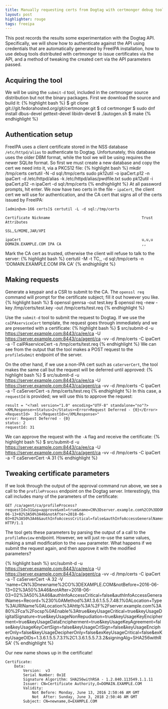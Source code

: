 ```yaml
---
title: Manually requesting certs from Dogtag with certmonger debug tools
layout: post
highlighter: rouge
tags: freeipa
---
```


This post records the results some experimentation with the Dogtag API. Specifically, we will show how to authenticate against the API using credentials that are automatically generated by FreeIPA installation, how to use debug tools distributed with certmonger to issue certificates via the API, and a method of tweaking the created cert via the API parameters passed.

## Acquiring the tool
We will be using the `submit-d` tool, included in the certmonger source distribution but not the binary packages. First we download the source and build it:
{% highlight bash %}
$ git clone git://git.fedorahosted.org/git/certmonger.git
$ cd certmonger
$ sudo dnf install dbus-devel gettext-devel libidn-devel
$ ./autogen.sh
$ make
{% endhighlight %}

## Authentication setup
FreeIPA uses a client certificate stored in the NSS database `/etc/httpd/alias` to authenticate to Dogtag. Unfortunately, this database uses the older DBM format, while the tool we will be using requires the newer SQLite format. So first we must create a new database and copy the cert we need into it, via a PKCS12 file:
{% highlight bash %}
mkdir /tmp/certs
certutil -N -d sql:/tmp/certs
sudo pk12util -o ipaCert.p12 -n ipaCert -d /etc/httpd/alias -k /etc/httpd/alias/pwdfile.txt
sudo pk12util -i ipaCert.p12 -n ipaCert -d sql:/tmp/certs
{% endhighlight %}
At all password prompts, hit enter. We now have two certs in the file - `ipaCert`, the client cert we will use for authentication, and the CA cert that signs all of the certs issued by FreeIPA:

```
[admin@vm-166 certs]$ certutil -L -d sql:/tmp/certs

Certificate Nickname                                         Trust Attributes
                                                             SSL,S/MIME,JAR/XPI

ipaCert                                                      u,u,u
DOMAIN.EXAMPLE.COM IPA CA                                    ,,
```

Mark the CA cert as trusted, otherwise the client will refuse to talk to the server:
{% highlight bash %}
certutil -M -t TC,, -d sql:/tmp/certs -n 'DOMAIN.EXAMPLE.COM IPA CA'
{% endhighlight %}

## Making requests
Generate a keypair and a CSR to submit to the CA. The `openssl req` command will prompt for the certificate subject; fill it out however you like.
{% highlight bash %}
$ openssl genrsa -out test.key
$ openssl req -new -key /tmp/certs/test.key -out /tmp/certs/test.req
{% endhighlight %}

Use the `submit-d` tool to submit the request to Dogtag. If we use the `caIPAserviceCert` template, the request goes through immediately and we are presented with a certificate:
{% highlight bash %}
$ src/submit-d -u https://server.example.com:8443/ca/ee/ca -U https://server.example.com:8443/ca/agent/ca -vv -d /tmp/certs -C ipaCert -a -T caIPAserviceCert -s /tmp/certs/test.req
{% endhighlight %}
We can see from the output that the tool makes a POST request to the `profileSubmit` endpoint of the server.

On the other hand, if we use a non-IPA cert such as `caServerCert`, the tool makes the same call but the request will be deferred until approved:
{% highlight bash %}
$ src/submit-d -u https://server.example.com:8443/ca/ee/ca -U https://server.example.com:8443/ca/agent/ca -vv -d /tmp/certs -C ipaCert -a -T caServerCert -s /tmp/certs/test.req
{% endhighlight %}
In this case, a `requestId` is provided; we will use this to approve the request:

```
result = "<?xml version="1.0" encoding="UTF-8" standalone="no"?><XMLResponse><Status>2</Status><Error>Request Deferred - {0}</Error><RequestId>  31</RequestId></XMLResponse>"
error: Request Deferred - {0}
status: 2
requestId: 31
```
We can approve the request with the `-A` flag and receive the certificate:
{% highlight bash %}
$ src/submit-d -u https://server.example.com:8443/ca/ee/ca -U https://server.example.com:8443/ca/agent/ca -vv -d /tmp/certs -C ipaCert -a -T caServerCert -A 31
{% endhighlight %}

## Tweaking certificate parameters
If we look through the output of the approval command run above, we see a call to the `profileProcess` endpoint on the Dogtag server. Interestingly, this call includes many of the parameters of the certificate:

```
GET /ca/agent/ca/profileProcess?requestId=31&op=approve&xml=true&name=CN%3Dserver.example.com%2CO%3DDOMAIN.EXAMPLE.COM&notBefore=2016-06-13+02%3A50%3A46&notAfter=2018-06-03+02%3A50%3A46&authInfoAccessCritical=false&authInfoAccessGeneralNames=Record+%230%0AMethod%3A1.3.6.1.5.5.7.48.1%0ALocation+Type%3AURIName%0ALocation%3Ahttp%3A%2F%2Fserver.example.com%3A80%2Fca%2Focsp%0AEnable%3Atrue&keyUsageCritical=true&keyUsageDigitalSignature=true&keyUsageNonRepudiation=true&keyUsageKeyEncipherment=true&keyUsageDataEncipherment=true&keyUsageKeyAgreement=false&keyUsageKeyCertSign=false&keyUsageCrlSign=false&keyUsageEncipherOnly=false&keyUsageDecipherOnly=false&exKeyUsageCritical=false&exKeyUsageOIDs=1.3.6.1.5.5.7.3.1%2C1.3.6.1.5.5.7.3.2&signingAlg=SHA256withRSA HTTP/1.1
```
The tool gets these parameters by parsing the output of a call to the `profileReview` endpoint. However, we will just re-use the same values, making a small modification to the `name` parameter.
What happens if we submit the request again, and then approve it with the modified parameters?

{% highlight bash %}
src/submit-d -u https://server.example.com:8443/ca/ee/ca -U https://server.example.com:8443/ca/agent/ca -vv -d /tmp/certs -C ipaCert -a -T caServerCert -A 32 -V 'name=CN%3Dnewname%2CO%3DEXAMPLE.COM&notBefore=2016-06-13+02%3A50%3A46&notAfter=2018-06-03+02%3A50%3A46&authInfoAccessCritical=false&authInfoAccessGeneralNames=Record+%230%0AMethod%3A1.3.6.1.5.5.7.48.1%0ALocation+Type%3AURIName%0ALocation%3Ahttp%3A%2F%2Fserver.example.com%3A80%2Fca%2Focsp%0AEnable%3Atrue&keyUsageCritical=true&keyUsageDigitalSignature=true&keyUsageNonRepudiation=true&keyUsageKeyEncipherment=true&keyUsageDataEncipherment=true&keyUsageKeyAgreement=false&keyUsageKeyCertSign=false&keyUsageCrlSign=false&keyUsageEncipherOnly=false&keyUsageDecipherOnly=false&exKeyUsageCritical=false&exKeyUsageOIDs=1.3.6.1.5.5.7.3.1%2C1.3.6.1.5.5.7.3.2&signingAlg=SHA256withRSA'
{% endhighlight %}

Our new name shows up in the certificate!

```
Certificate:
    Data:
        Version:  v3
        Serial Number: 0x1E
        Signature Algorithm: SHA256withRSA - 1.2.840.113549.1.1.11
        Issuer: CN=Certificate Authority,O=DOMAIN.EXAMPLE.COM
        Validity:
            Not Before: Monday, June 13, 2016 2:50:46 AM GMT
            Not  After: Sunday, June 3, 2018 2:50:46 AM GMT
        Subject: CN=newname,O=EXAMPLE.COM
```
